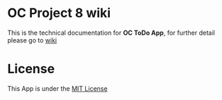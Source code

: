 # OC Project 8 wiki

This is the technical documentation for **OC ToDo App**, for further detail please go to [wiki](https://github.com/liwei08167/Project8_wiki/wiki)


# License

This App is under the [MIT License](https://github.com/liwei08167/Project8_wiki/blob/master/LICENSE)
